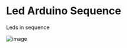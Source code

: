 # Led Arduino Sequence
Leds in sequence

![image](https://user-images.githubusercontent.com/132023142/235285438-ba8abc05-543a-4210-9845-f493efe4d21d.png)

